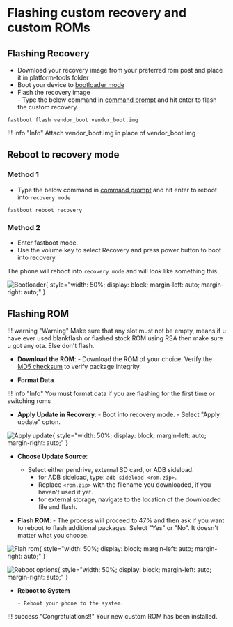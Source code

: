 # **Flashing custom recovery and custom ROMs**

## Flashing Recovery  

- Download your recovery image from your preferred rom post and place it in platform-tools folder
- Boot your device to [bootloader mode](bl_unlock.md#3booting-to-booloader-mode)
- Flash the recovery image  
      - Type the below command in [command prompt](bl_unlock.md#step-2-setup-platform-tools) and hit enter to flash the custom recovery.

```
fastboot flash vendor_boot vendor_boot.img

```

!!! info "Info"
    Attach vendor_boot.img in place of vendor_boot.img

## Reboot to recovery mode

### Method 1

- Type the below command in [command prompt](bl_unlock.md#step-2-setup-platform-tools) and hit enter to reboot into `recovery mode`

```
fastboot reboot recovery 
```

### Method 2

- Enter fastboot mode.
- Use the volume key to select Recovery and press power button to boot into recovery.

The phone will reboot into `recovery mode` and will look like something this

![Bootloader](../assets/mobile_screenshots/recovery.png.png){ style="width: 50%; display: block; margin-left: auto; margin-right: auto;" }

## Flashing ROM

!!! warning "Warning"
     Make sure that any slot must not be empty, means if u have ever used blankflash or flashed stock ROM using RSA then make sure u got any ota. Else don't flash.

- **Download the ROM**:
      - Download the ROM of your choice. Verify the [MD5 checksum](https://www.geeksforgeeks.org/md5sum-linux-command/) to verify package integrity.

- **Format Data**

!!! info "Info"
    You must format data if you are flashing for the first time or switching roms

- **Apply Update in Recovery**:
      - Boot into recovery mode.
      - Select "Apply update" opton.

![Apply update](../assets/mobile_screenshots/apply_update.png.png){ style="width: 50%; display: block; margin-left: auto; margin-right: auto;" }

- **Choose Update Source**:

  - Select either pendrive, external SD card, or ADB sideload.
    - for ADB sideload, type: `adb sideload <rom.zip>`.
    - Replace `<rom.zip>` with the filename you downloaded, if you haven't used it yet.
    - for external storage, navigate to the location of the downloaded file and flash.

- **Flash ROM**:
      - The process will proceed to 47% and then ask if you want to reboot to flash additional packages. Select "Yes" or "No". It doesn't matter what you choose.

![Flah rom](../assets/mobile_screenshots/Flash.png.png){ style="width: 50%; display: block; margin-left: auto; margin-right: auto;" }

![Reboot options](../assets/mobile_screenshots/Reboot_yes_or_no.jpg.png){ style="width: 50%; display: block; margin-left: auto; margin-right: auto;" }

- **Reboot to System**  

      - Reboot your phone to the system.

!!! success "Congratulations!!"
    Your new custom ROM has been installed.
